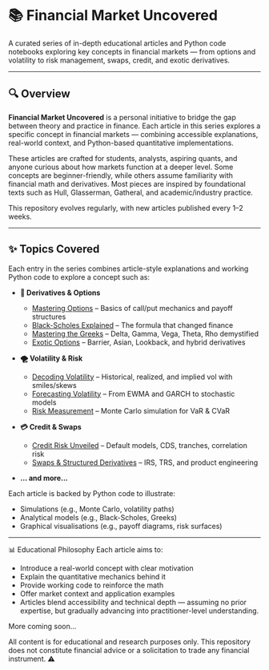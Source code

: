# 📚 Financial Market Uncovered

A curated series of in-depth educational articles and Python code notebooks exploring key concepts in financial markets — from options and volatility to risk management, swaps, credit, and exotic derivatives.

---

## 🔍 Overview

**Financial Market Uncovered** is a personal initiative to bridge the gap between theory and practice in finance. Each article in this series explores a specific concept in financial markets — combining accessible explanations, real-world context, and Python-based quantitative implementations.

These articles are crafted for students, analysts, aspiring quants, and anyone curious about how markets function at a deeper level. Some concepts are beginner-friendly, while others assume familiarity with financial math and derivatives. Most pieces are inspired by foundational texts such as Hull, Glasserman, Gatheral, and academic/industry practice.

This repository evolves regularly, with new articles published every 1–2 weeks.

---

## ✨ Topics Covered

Each entry in the series combines article-style explanations and working Python code to explore a concept such as:

- **📘 Derivatives & Options**
  - [Mastering Options](#) – Basics of call/put mechanics and payoff structures
  - [Black-Scholes Explained](#) – The formula that changed finance
  - [Mastering the Greeks](#) – Delta, Gamma, Vega, Theta, Rho demystified
  - [Exotic Options](#) – Barrier, Asian, Lookback, and hybrid derivatives

- **🌪 Volatility & Risk**
  - [Decoding Volatility](#) – Historical, realized, and implied vol with smiles/skews
  - [Forecasting Volatility](#) – From EWMA and GARCH to stochastic models
  - [Risk Measurement](#) – Monte Carlo simulation for VaR & CVaR

- **💳 Credit & Swaps**
  - [Credit Risk Unveiled](#) – Default models, CDS, tranches, correlation risk
  - [Swaps & Structured Derivatives](#) – IRS, TRS, and product engineering

- **... and more...**

Each article is backed by Python code to illustrate:
- Simulations (e.g., Monte Carlo, volatility paths)
- Analytical models (e.g., Black-Scholes, Greeks)
- Graphical visualisations (e.g., payoff diagrams, risk surfaces)

---

📊 Educational Philosophy
Each article aims to:
- Introduce a real-world concept with clear motivation
- Explain the quantitative mechanics behind it
- Provide working code to reinforce the math
- Offer market context and application examples
- Articles blend accessibility and technical depth — assuming no prior expertise, but gradually advancing into practitioner-level understanding.

More coming soon…

All content is for educational and research purposes only. This repository does not constitute financial advice or a solicitation to trade any financial instrument. ⚠️
